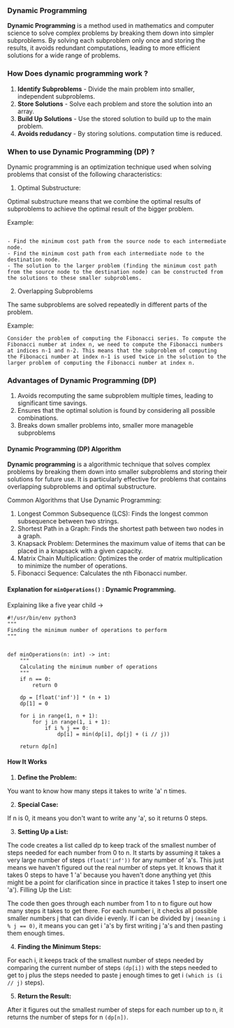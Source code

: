 ### Dynamic Programming
**Dynamic Programming** is a method used in mathematics and computer science to solve complex problems by breaking them down into simpler subproblems. By solving each subproblem only once and storing the results, it avoids redundant computations, leading to more efficient solutions for a wide range of problems.

### How Does dynamic programming work ?
1. **Identify Subproblems** - Divide the main problem into smaller, independent subproblems.
2. **Store Solutions** - Solve each problem and store the solution into an array.
3. **Build Up Solutions** - Use the stored solution to build up to the main problem.
4. **Avoids redudancy** - By storing solutions. computation time is reduced.

### When to use Dynamic Programming (DP) ?
Dynamic programming is an optimization technique used when solving problems that
consist of the following characteristics:

1. Optimal Substructure:

Optimal substructure means that we combine the optimal results of subproblems to achieve the optimal result of the bigger problem.

Example:

```Consider the problem of finding the minimum cost path in a weighted graph from a source node to a destination node. We can break this problem down into smaller subproblems:

- Find the minimum cost path from the source node to each intermediate node.
- Find the minimum cost path from each intermediate node to the destination node.
- The solution to the larger problem (finding the minimum cost path from the source node to the destination node) can be constructed from the solutions to these smaller subproblems.
```


2. Overlapping Subproblems

The same subproblems are solved repeatedly in different parts of the problem.

Example:

```Consider the problem of computing the Fibonacci series. To compute the Fibonacci number at index n, we need to compute the Fibonacci numbers at indices n-1 and n-2. This means that the subproblem of computing the Fibonacci number at index n-1 is used twice in the solution to the larger problem of computing the Fibonacci number at index n.```


### Advantages of Dynamic Programming (DP)
1. Avoids recomputing the same subproblem multiple times, leading to significant time savings.
2. Ensures that the optimal solution is found by considering all possible combinations.
3. Breaks down smaller problems into, smaller more manageble subproblems




#### Dynamic Programming (DP) Algorithm
**Dynamic programming** is a algorithmic technique that solves complex problems by breaking them down into smaller subproblems and storing their solutions for future use. It is particularly effective for problems that contains overlapping subproblems and optimal substructure.

Common Algorithms that Use Dynamic Programming:

1. Longest Common Subsequence (LCS): Finds the longest common subsequence between two strings.
2. Shortest Path in a Graph: Finds the shortest path between two nodes in a graph.
3. Knapsack Problem: Determines the maximum value of items that can be placed in a knapsack with a given capacity.
4. Matrix Chain Multiplication: Optimizes the order of matrix multiplication to minimize the number of operations.
5. Fibonacci Sequence: Calculates the nth Fibonacci number.



#### Explanation for ```minOperations()``` : Dynamic Programming.
Explaining like a five year child ->
```
#!/usr/bin/env python3
"""
Finding the minimum number of operations to perform
"""


def minOperations(n: int) -> int:
    """
    Calculating the minimum number of operations
    """
    if n == 0:
        return 0

    dp = [float('inf')] * (n + 1)
    dp[1] = 0

    for i in range(1, n + 1):
        for j in range(1, i + 1):
            if i % j == 0:
                dp[i] = min(dp[i], dp[j] + (i // j))

    return dp[n]

```

#### How It Works

1. **Define the Problem:**

You want to know how many steps it takes to write 'a' n times.

2. **Special Case:**

If n is 0, it means you don't want to write any 'a', so it returns 0 steps.

3. **Setting Up a List:**

The code creates a list called dp to keep track of the smallest number of steps needed for each number from 0 to n.
It starts by assuming it takes a very large number of steps ```(float('inf'))``` for any number of 'a's. This just means we haven't figured out the real number of steps yet.
It knows that it takes 0 steps to have 1 'a' because you haven't done anything yet (this might be a point for clarification since in practice it takes 1 step to insert one 'a').
Filling Up the List:

The code then goes through each number from 1 to n to figure out how many steps it takes to get there.
For each number i, it checks all possible smaller numbers j that can divide i evenly.
If i can be divided by j ```(meaning i % j == 0)```, it means you can get i 'a's by first writing j 'a's and then pasting them enough times.

4. **Finding the Minimum Steps:**

For each i, it keeps track of the smallest number of steps needed by comparing the current number of steps ```(dp[i])``` with the steps needed to get to j plus the steps needed to paste j enough times to get i ```(which is (i // j)``` steps).

5. **Return the Result:**

After it figures out the smallest number of steps for each number up to n, it returns the number of steps for n ```(dp[n])```.
